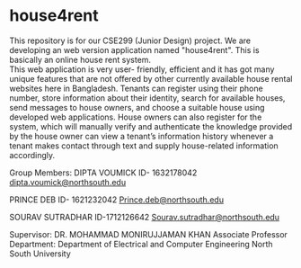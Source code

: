 # house4rent
This repository is for our CSE299 (Junior Design) project. We are developing an web version application named "house4rent". 
This is basically an online house rent system.  
This web application is very user-
friendly, efficient and it has got many unique features that are not offered
by other currently available house rental websites here in Bangladesh. Tenants
can register using their phone number, store information about their
identity, search for available houses, send messages to house owners, and
choose a suitable house using developed web applications. House owners can
also register for the system, which will manually verify and authenticate the
knowledge provided by the house owner can view a tenant’s information history
whenever a tenant makes contact through text and supply house-related
information accordingly.

Group Members:
DIPTA VOUMICK
ID- 1632178042
dipta.voumick@northsouth.edu

PRINCE DEB
ID- 1621232042
Prince.deb@northsouth.edu

SOURAV SUTRADHAR
ID-1712126642
Sourav.sutradhar@northsouth.edu


Supervisor:
DR. MOHAMMAD MONIRUJJAMAN KHAN
Associate Professor
Department:
Department of Electrical and Computer Engineering
North South University
